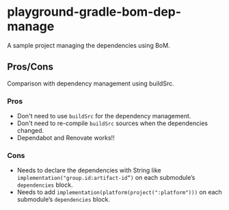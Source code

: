 # playground-gradle-bom-dep-manage

A sample project managing the dependencies using BoM.

## Pros/Cons

Comparison with dependency management using buildSrc.

### Pros

- Don't need to use `buildSrc` for the dependency management.
- Don't need to re-compile `buildSrc` sources when the dependencies changed.
- Dependabot and Renovate works!!

### Cons

- Needs to declare the dependencies with String like `implementation("group.id:artifact-id”)` on each submodule’s `dependencies` block.
- Needs to add `implementation(platform(project(":platform")))` on each submodule’s `dependencies` block.
